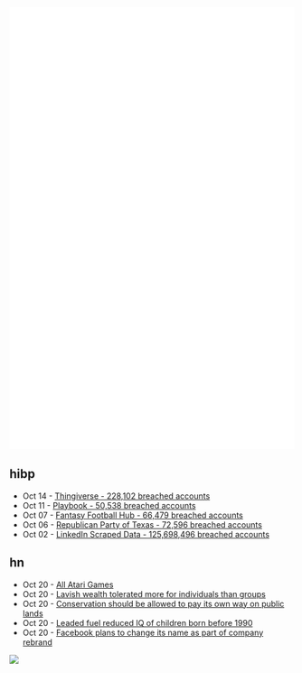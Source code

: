 ![Metrics](https://raw.githubusercontent.com/phixion/phixion/master/metrics.svg)

## hibp

<!--
for https://github.com/phixion/phixion/blob/main/.github/workflows/feeds.yml
-->
<!--START_SECTION:haveibeenpwnd-->
- Oct 14 - [Thingiverse - 228,102 breached accounts](https://haveibeenpwned.com/PwnedWebsites#Thingiverse)
- Oct 11 - [Playbook - 50,538 breached accounts](https://haveibeenpwned.com/PwnedWebsites#Playbook)
- Oct 07 - [Fantasy Football Hub - 66,479 breached accounts](https://haveibeenpwned.com/PwnedWebsites#FantasyFootballHub)
- Oct 06 - [Republican Party of Texas - 72,596 breached accounts](https://haveibeenpwned.com/PwnedWebsites#RepublicanPartyOfTexas)
- Oct 02 - [LinkedIn Scraped Data - 125,698,496 breached accounts](https://haveibeenpwned.com/PwnedWebsites#LinkedInScrape)
<!--END_SECTION:haveibeenpwnd-->

## hn

<!--
for https://github.com/phixion/phixion/blob/main/.github/workflows/feeds.yml
-->
<!--START_SECTION:hn-->
- Oct 20 - [All Atari Games](https://voxodyssey.com/atari-2600)
- Oct 20 - [Lavish wealth tolerated more for individuals than groups](https://news.cornell.edu/stories/2021/10/lavish-wealth-tolerated-more-individuals-groups)
- Oct 20 - [Conservation should be allowed to pay its own way on public lands](https://legal-planet.org/2021/08/27/science-article-argues-that-conservation-should-be-allowed-to-pay-its-own-way-on-public-lands/)
- Oct 20 - [Leaded fuel reduced IQ of children born before 1990](https://twitter.com/emollick/status/1450591638796087296)
- Oct 20 - [Facebook plans to change its name as part of company rebrand](https://www.theguardian.com/technology/2021/oct/20/facebook-plans-to-change-its-name-as-part-of-company-rebrand-report)
<!--END_SECTION:hn-->

<!--
for https://yhype.me
-->
![](https://hit.yhype.me/github/profile?user_id=13013670)
